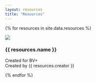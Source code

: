 ```yaml
---
layout: resources
title: "Resources"
---
```

{% for resources in site.data.resources %}
  <div class="resource">
    <img src="{{resources.image | prepend: "/assets/images/" | relative_url}}">
    <h3>{{ resources.name }}</h3>
    <p>Created for BV+<br>Created by {{ resources.creator }}</p>
  </div>
{% endfor %}

